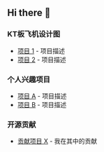 ## Hi there 👋

### KT板飞机设计图
- [项目 1](https://github.com/username/project1) - 项目描述
- [项目 2](https://github.com/username/project2) - 项目描述

### 个人兴趣项目
- [项目 A](https://github.com/username/projectA) - 项目描述
- [项目 B](https://github.com/username/projectB) - 项目描述

### 开源贡献
- [贡献项目 X](https://github.com/organization/contributed-project) - 我在其中的贡献
